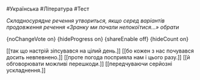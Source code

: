 #Українська #Література #Тест

*Складносурядне речення утвориться, якщо серед варіантів продовження речення «Зранку ми почали непокоїтися…» обрати*

{noChangeVote on}
{hideProgress on}
{shareEnable off}
{hideCount on}

[[так що настрій зіпсувався на цілий день.]]
[[бо кожен з нас почувався досить невпевнено.]]
[[проте погода посприяла нам і цього разу.]]
[[й обговорювати можливі перешкоди.]]
[[передчуваючи серйозні ускладнення.]]
